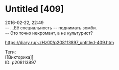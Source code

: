 Untitled [409]
===============

   
 2016-02-22, 22:49   
  -- ...Её специальность -- поднимать зомби.   
 -- Это точно некромант, а не культурист?   
    
 <https://diary.ru/~zHz00/p208113897_untitled-409.htm>   
   
 Теги:   
 [[Викторика]]   
 ID: p208113897